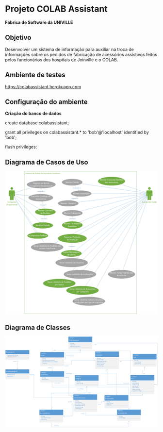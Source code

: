 # Projeto COLAB Assistant
**Fábrica de Software da UNIVILLE**

## Objetivo
Desenvolver um sistema de informação para auxiliar na troca de informações sobre os pedidos de fabricação de acessórios assistivos feitos pelos funcionários dos hospitais de Joinville e o COLAB.

## Ambiente de testes
https://colabassistant.herokuapp.com

## Configuração do ambiente
**Criação do banco de dados**

create database colabassistant;

grant all privileges on colabassistant.* to 'bob'@'localhost' identified by 'bob';

flush privileges;

## Diagrama de Casos de Uso
![Diagrama de Casos de Uso](docs/diag_casodeuso_sistemacolab_v4.png)

## Diagrama de Classes
![Diagrama de Classes](docs/diag_classes_sistemacolab_v3.png)

